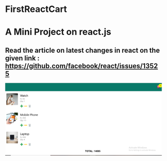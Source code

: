 # FirstReactCart

# A Mini Project on react.js

## Read the article on latest changes in react on the given link : https://github.com/facebook/react/issues/13525
 
![Project Image](https://github.com/guptapriya7171/FirstReactCart/blob/main/PrjImg.PNG)
